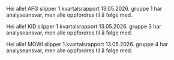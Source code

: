 Hei alle! AFG slipper 1.kvartalsrapport 13.05.2026. gruppe 1 har analyseansvar, men alle oppfordres til å følge med.

Hei alle! KID slipper 1.kvartalsrapport 13.05.2026. gruppe 3 har analyseansvar, men alle oppfordres til å følge med.

Hei alle! MOWI slipper 1.kvartalsrapport 13.05.2026. gruppe 4 har analyseansvar, men alle oppfordres til å følge med.
